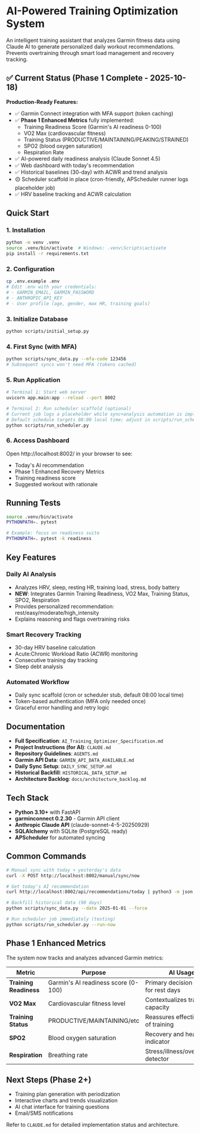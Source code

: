 # AI-Powered Training Optimization System

An intelligent training assistant that analyzes Garmin fitness data using Claude AI to generate personalized daily workout recommendations. Prevents overtraining through smart load management and recovery tracking.

## ✅ Current Status (Phase 1 Complete - 2025-10-18)

**Production-Ready Features:**
- ✅ Garmin Connect integration with MFA support (token caching)
- ✅ **Phase 1 Enhanced Metrics** fully implemented:
  - Training Readiness Score (Garmin's AI readiness 0-100)
  - VO2 Max (cardiovascular fitness)
  - Training Status (PRODUCTIVE/MAINTAINING/PEAKING/STRAINED)
  - SPO2 (blood oxygen saturation)
  - Respiration Rate
- ✅ AI-powered daily readiness analysis (Claude Sonnet 4.5)
- ✅ Web dashboard with today's recommendation
- ✅ Historical baselines (30-day) with ACWR and trend analysis
- 🟡 Scheduler scaffold in place (cron-friendly, APScheduler runner logs placeholder job)
- ✅ HRV baseline tracking and ACWR calculation

## Quick Start

### 1. Installation

```bash
python -m venv .venv
source .venv/bin/activate  # Windows: .venv\Scripts\activate
pip install -r requirements.txt
```

### 2. Configuration

```bash
cp .env.example .env
# Edit .env with your credentials:
# - GARMIN_EMAIL, GARMIN_PASSWORD
# - ANTHROPIC_API_KEY
# - User profile (age, gender, max HR, training goals)
```

### 3. Initialize Database

```bash
python scripts/initial_setup.py
```

### 4. First Sync (with MFA)

```bash
python scripts/sync_data.py --mfa-code 123456
# Subsequent syncs won't need MFA (tokens cached)
```

### 5. Run Application

```bash
# Terminal 1: Start web server
uvicorn app.main:app --reload --port 8002

# Terminal 2: Run scheduler scaffold (optional)
# Current job logs a placeholder while sync+analysis automation is implemented.
# Default schedule targets 08:00 local time; adjust in scripts/run_scheduler.py.
python scripts/run_scheduler.py
```

### 6. Access Dashboard

Open http://localhost:8002/ in your browser to see:
- Today's AI recommendation
- Phase 1 Enhanced Recovery Metrics
- Training readiness score
- Suggested workout with rationale

## Running Tests

```bash
source .venv/bin/activate
PYTHONPATH=. pytest

# Example: focus on readiness suite
PYTHONPATH=. pytest -k readiness
```

## Key Features

### Daily AI Analysis
- Analyzes HRV, sleep, resting HR, training load, stress, body battery
- **NEW**: Integrates Garmin Training Readiness, VO2 Max, Training Status, SPO2, Respiration
- Provides personalized recommendation: rest/easy/moderate/high_intensity
- Explains reasoning and flags overtraining risks

### Smart Recovery Tracking
- 30-day HRV baseline calculation
- Acute:Chronic Workload Ratio (ACWR) monitoring
- Consecutive training day tracking
- Sleep debt analysis

### Automated Workflow
- Daily sync scaffold (cron or scheduler stub, default 08:00 local time)
- Token-based authentication (MFA only needed once)
- Graceful error handling and retry logic

## Documentation

- **Full Specification**: `AI_Training_Optimizer_Specification.md`
- **Project Instructions (for AI)**: `CLAUDE.md`
- **Repository Guidelines**: `AGENTS.md`
- **Garmin API Data**: `GARMIN_API_DATA_AVAILABLE.md`
- **Daily Sync Setup**: `DAILY_SYNC_SETUP.md`
- **Historical Backfill**: `HISTORICAL_DATA_SETUP.md`
- **Architecture Backlog**: `docs/architecture_backlog.md`

## Tech Stack

- **Python 3.10+** with FastAPI
- **garminconnect 0.2.30** - Garmin API client
- **Anthropic Claude API** (claude-sonnet-4-5-20250929)
- **SQLAlchemy** with SQLite (PostgreSQL ready)
- **APScheduler** for automated syncing

## Common Commands

```bash
# Manual sync with today + yesterday's data
curl -X POST http://localhost:8002/manual/sync/now

# Get today's AI recommendation
curl http://localhost:8002/api/recommendations/today | python3 -m json.tool

# Backfill historical data (90 days)
python scripts/sync_data.py --date 2025-01-01 --force

# Run scheduler job immediately (testing)
python scripts/run_scheduler.py --run-now
```

## Phase 1 Enhanced Metrics

The system now tracks and analyzes advanced Garmin metrics:

| Metric | Purpose | AI Usage |
|--------|---------|----------|
| **Training Readiness** | Garmin's AI readiness score (0-100) | Primary decision driver for rest days |
| **VO2 Max** | Cardiovascular fitness level | Contextualizes training capacity |
| **Training Status** | PRODUCTIVE/MAINTAINING/etc | Reassures effectiveness of training |
| **SPO2** | Blood oxygen saturation | Recovery and health indicator |
| **Respiration** | Breathing rate | Stress/illness/overtraining detector |

## Next Steps (Phase 2+)

- Training plan generation with periodization
- Interactive charts and trends visualization
- AI chat interface for training questions
- Email/SMS notifications

Refer to `CLAUDE.md` for detailed implementation status and architecture.
